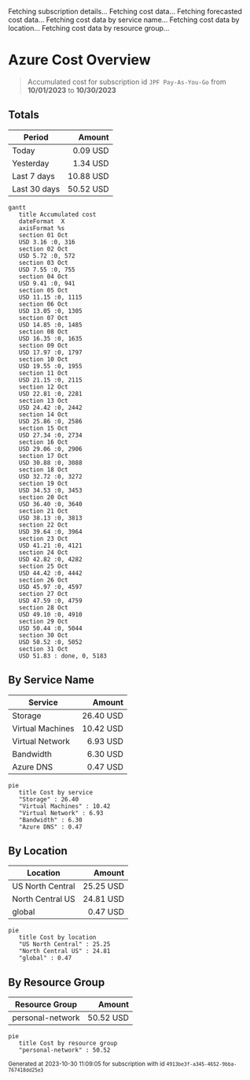 Fetching subscription details...
Fetching cost data...
Fetching forecasted cost data...
Fetching cost data by service name...
Fetching cost data by location...
Fetching cost data by resource group...
# Azure Cost Overview

> Accumulated cost for subscription id `JPF Pay-As-You-Go` from **10/01/2023** to **10/30/2023**

## Totals

|Period|Amount|
|---|---:|
|Today|0.09 USD|
|Yesterday|1.34 USD|
|Last 7 days|10.88 USD|
|Last 30 days|50.52 USD|

```mermaid
gantt
   title Accumulated cost
   dateFormat  X
   axisFormat %s
   section 01 Oct
   USD 3.16 :0, 316
   section 02 Oct
   USD 5.72 :0, 572
   section 03 Oct
   USD 7.55 :0, 755
   section 04 Oct
   USD 9.41 :0, 941
   section 05 Oct
   USD 11.15 :0, 1115
   section 06 Oct
   USD 13.05 :0, 1305
   section 07 Oct
   USD 14.85 :0, 1485
   section 08 Oct
   USD 16.35 :0, 1635
   section 09 Oct
   USD 17.97 :0, 1797
   section 10 Oct
   USD 19.55 :0, 1955
   section 11 Oct
   USD 21.15 :0, 2115
   section 12 Oct
   USD 22.81 :0, 2281
   section 13 Oct
   USD 24.42 :0, 2442
   section 14 Oct
   USD 25.86 :0, 2586
   section 15 Oct
   USD 27.34 :0, 2734
   section 16 Oct
   USD 29.06 :0, 2906
   section 17 Oct
   USD 30.88 :0, 3088
   section 18 Oct
   USD 32.72 :0, 3272
   section 19 Oct
   USD 34.53 :0, 3453
   section 20 Oct
   USD 36.40 :0, 3640
   section 21 Oct
   USD 38.13 :0, 3813
   section 22 Oct
   USD 39.64 :0, 3964
   section 23 Oct
   USD 41.21 :0, 4121
   section 24 Oct
   USD 42.82 :0, 4282
   section 25 Oct
   USD 44.42 :0, 4442
   section 26 Oct
   USD 45.97 :0, 4597
   section 27 Oct
   USD 47.59 :0, 4759
   section 28 Oct
   USD 49.10 :0, 4910
   section 29 Oct
   USD 50.44 :0, 5044
   section 30 Oct
   USD 50.52 :0, 5052
   section 31 Oct
   USD 51.83 : done, 0, 5183
```

## By Service Name

|Service|Amount|
|---|---:|
|Storage|26.40 USD|
|Virtual Machines|10.42 USD|
|Virtual Network|6.93 USD|
|Bandwidth|6.30 USD|
|Azure DNS|0.47 USD|

```mermaid
pie
   title Cost by service
   "Storage" : 26.40
   "Virtual Machines" : 10.42
   "Virtual Network" : 6.93
   "Bandwidth" : 6.30
   "Azure DNS" : 0.47
```

## By Location

|Location|Amount|
|---|---:|
|US North Central|25.25 USD|
|North Central US|24.81 USD|
|global|0.47 USD|

```mermaid
pie
   title Cost by location
   "US North Central" : 25.25
   "North Central US" : 24.81
   "global" : 0.47
```

## By Resource Group

|Resource Group|Amount|
|---|---:|
|personal-network|50.52 USD|

```mermaid
pie
   title Cost by resource group
   "personal-network" : 50.52
```

<sup>Generated at 2023-10-30 11:09:05 for subscription with id `4913be3f-a345-4652-9bba-767418dd25e3`</sup>
